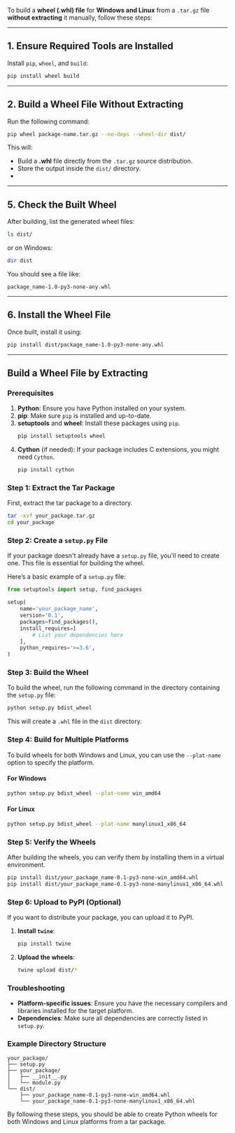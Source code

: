 To build a **wheel (.whl) file** for **Windows and Linux** from a `.tar.gz` file **without extracting** it manually, follow these steps:

---

## **1. Ensure Required Tools are Installed**
Install `pip`, `wheel`, and `build`:

```bash
pip install wheel build
```

---

## **2. Build a Wheel File Without Extracting**
Run the following command:

```bash
pip wheel package-name.tar.gz --no-deps --wheel-dir dist/
```

This will:
- Build a **.whl** file directly from the `.tar.gz` source distribution.
- Store the output inside the `dist/` directory.
- 
---

## **5. Check the Built Wheel**
After building, list the generated wheel files:

```bash
ls dist/
```

or on Windows:

```powershell
dir dist
```

You should see a file like:

```
package_name-1.0-py3-none-any.whl
```

---

## **6. Install the Wheel File**
Once built, install it using:

```bash
pip install dist/package_name-1.0-py3-none-any.whl
```

---

## Build a Wheel File by Extracting

### Prerequisites
1. **Python**: Ensure you have Python installed on your system.
2. **pip**: Make sure `pip` is installed and up-to-date.
3. **setuptools** and **wheel**: Install these packages using `pip`.
   ```bash
   pip install setuptools wheel
   ```
4. **Cython** (if needed): If your package includes C extensions, you might need `Cython`.
   ```bash
   pip install cython
   ```

### Step 1: Extract the Tar Package
First, extract the tar package to a directory.
```bash
tar -xvf your_package.tar.gz
cd your_package
```

### Step 2: Create a `setup.py` File
If your package doesn't already have a `setup.py` file, you'll need to create one. This file is essential for building the wheel.

Here’s a basic example of a `setup.py` file:
```python
from setuptools import setup, find_packages

setup(
    name='your_package_name',
    version='0.1',
    packages=find_packages(),
    install_requires=[
        # List your dependencies here
    ],
    python_requires='>=3.6',
)
```

### Step 3: Build the Wheel
To build the wheel, run the following command in the directory containing the `setup.py` file:
```bash
python setup.py bdist_wheel
```

This will create a `.whl` file in the `dist` directory.

### Step 4: Build for Multiple Platforms
To build wheels for both Windows and Linux, you can use the `--plat-name` option to specify the platform.

#### For Windows
```bash
python setup.py bdist_wheel --plat-name win_amd64
```

#### For Linux
```bash
python setup.py bdist_wheel --plat-name manylinux1_x86_64
```

### Step 5: Verify the Wheels
After building the wheels, you can verify them by installing them in a virtual environment.

```bash
pip install dist/your_package_name-0.1-py3-none-win_amd64.whl
pip install dist/your_package_name-0.1-py3-none-manylinux1_x86_64.whl
```

### Step 6: Upload to PyPI (Optional)
If you want to distribute your package, you can upload it to PyPI.

1. **Install `twine`**:
   ```bash
   pip install twine
   ```

2. **Upload the wheels**:
   ```bash
   twine upload dist/*
   ```

### Troubleshooting
- **Platform-specific issues**: Ensure you have the necessary compilers and libraries installed for the target platform.
- **Dependencies**: Make sure all dependencies are correctly listed in `setup.py`.

### Example Directory Structure
```
your_package/
├── setup.py
├── your_package/
│   ├── __init__.py
│   └── module.py
└── dist/
    ├── your_package_name-0.1-py3-none-win_amd64.whl
    └── your_package_name-0.1-py3-none-manylinux1_x86_64.whl
```

By following these steps, you should be able to create Python wheels for both Windows and Linux platforms from a tar package.
